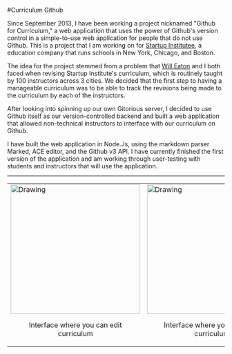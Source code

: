 #Curriculum Github

Since September 2013, I have been working a project nicknamed "Github for Curriculum," a web application that uses the power of Github's version control in a simple-to-use web application for people that do not use Github. This is a project that I am working on for [Startup Institutee](http://startupinstitute.com/), a education company that runs schools in New York, Chicago, and Boston.

The idea for the project stemmed from a problem that [Will Eaton](http://startupinstitute.com/team/will-eaton) and I both faced when revising Startup Institute's curriculum, which is routinely taught by 100 instructors across 3 cities. We decided that the first step to having a manageable curriculum was to be able to track the revisions being made to the curriculum by each of the instructors. 

After looking into spinning up our own Gitorious server, I decided to use Github itself as our version-controlled backend and built a web application that allowed non-technical instructors to interface with our curriculum on Github.

I have built the web application in Node.Js, using the markdown parser Marked, ACE editor, and the Github v3 API. I have currently finished the first version of the application and am working through user-testing with students and instructors that will use the application.

---

<center>
<table cellpadding="10">
	<tr>
		<td>
			<img src="/images/curriculum_github_edit.png" alt="Drawing" style="width: 300px;"/>
			<center>
				<p> Interface where you can edit curriculum</p>
			</center>
		</td>
		<td>
			<img src="/images/curriculum_github_view.png" alt="Drawing" style="width: 300px;"/>
			<center>
				<p> Interface where you can view curriculum</p>
			</center>
		</td>
	</tr>
</table>
</center>